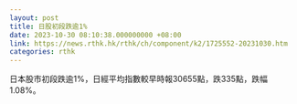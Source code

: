 ```yaml
---
layout: post
title: 日股初段跌逾1%
date: 2023-10-30 08:10:38.000000000 +08:00
link: https://news.rthk.hk/rthk/ch/component/k2/1725552-20231030.htm
categories: rthk
---
```


日本股市初段跌逾1%，日經平均指數較早時報30655點，跌335點，跌幅1.08%。
